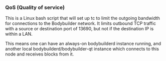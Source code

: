 ### QoS (Quality of service) ###

This is a Linux bash script that will set up tc to limit the outgoing bandwidth for connections to the Bodybuilder network. It limits outbound TCP traffic with a source or destination port of 13690, but not if the destination IP is within a LAN.

This means one can have an always-on bodybuilderd instance running, and another local bodybuilderd/bodybuilder-qt instance which connects to this node and receives blocks from it.
